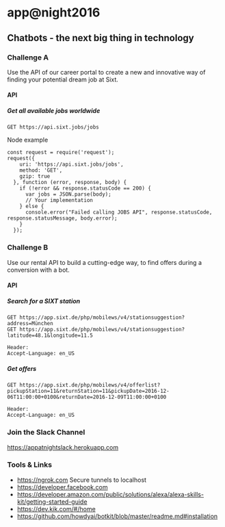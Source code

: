 # app@night2016

## Chatbots - the next big thing in technology


### Challenge A
Use the API of our career portal to create a new and innovative way of finding your potential dream job at Sixt.

#### API

##### Get all available jobs worldwide
```
GET https://api.sixt.jobs/jobs
```
Node example
```
const request = require('request');
request({
    uri: 'https://api.sixt.jobs/jobs',
    method: 'GET',
    gzip: true
  }, function (error, response, body) {
    if (!error && response.statusCode == 200) {
      var jobs = JSON.parse(body);
      // Your implementation
    } else {
      console.error("Failed calling JOBS API", response.statusCode, response.statusMessage, body.error);
    }
  });
```

### Challenge B
Use our rental API to build a cutting-edge way, to find offers during a conversion with a bot.

#### API

##### Search for a SIXT station
```
GET https://app.sixt.de/php/mobilews/v4/stationsuggestion?address=München
GET https://app.sixt.de/php/mobilews/v4/stationsuggestion?latitude=48.1&longitude=11.5

Header:
Accept-Language: en_US
```

##### Get offers
```
GET https://app.sixt.de/php/mobilews/v4/offerlist?pickupStation=11&returnStation=11&pickupDate=2016-12-06T11:00:00+0100&returnDate=2016-12-09T11:00:00+0100

Header:
Accept-Language: en_US
```

### Join the Slack Channel

https://appatnightslack.herokuapp.com

### Tools & Links
- https://ngrok.com Secure tunnels to localhost
- https://developer.facebook.com
- https://developer.amazon.com/public/solutions/alexa/alexa-skills-kit/getting-started-guide
- https://dev.kik.com/#/home
- https://github.com/howdyai/botkit/blob/master/readme.md#installation

